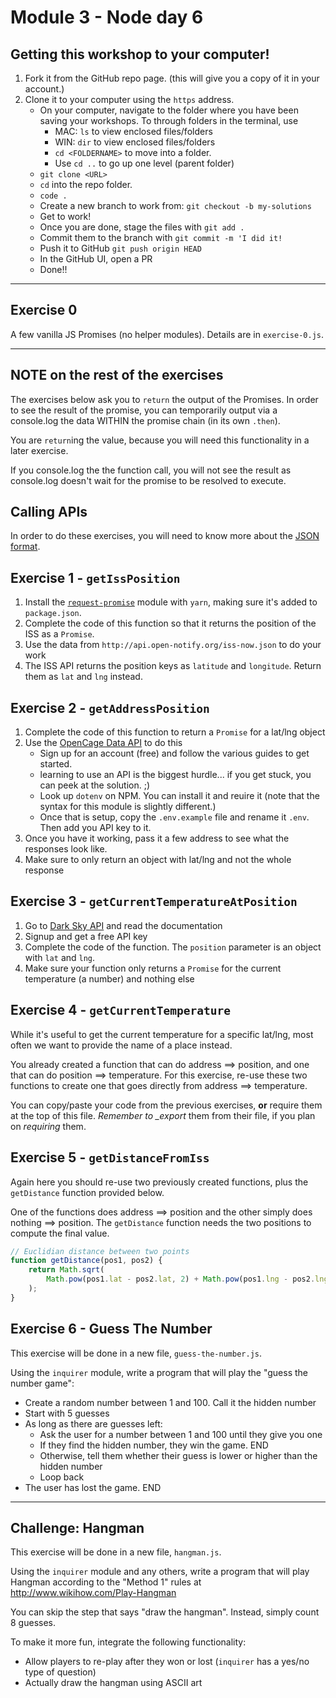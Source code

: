 # Module 3 - Node day 6

## Getting this workshop to your computer!

1. Fork it from the GitHub repo page. (this will give you a copy of it in your account.)
2. Clone it to your computer using the `https` address.
    - On your computer, navigate to the folder where you have been saving your workshops. To through folders in the terminal, use
        - MAC: `ls` to view enclosed files/folders
        - WIN: `dir` to view enclosed files/folders
        - `cd <FOLDERNAME>` to move into a folder.
        - Use `cd ..` to go up one level (parent folder)
    - `git clone <URL>`
    - `cd` into the repo folder.
    - `code .`
    - Create a new branch to work from: `git checkout -b my-solutions`
    - Get to work!
    - Once you are done, stage the files with `git add .`
    - Commit them to the branch with `git commit -m 'I did it!`
    - Push it to GitHub `git push origin HEAD`
    - In the GitHub UI, open a PR
    - Done!!

---

## Exercise 0

A few vanilla JS Promises (no helper modules). Details are in `exercise-0.js`.

---

## NOTE on the rest of the exercises

The exercises below ask you to `return` the output of the Promises. In order to see the result of the promise, you can temporarily output via a console.log the data WITHIN the promise chain (in its own `.then`).

You are `return`ing the value, because you will need this functionality in a later exercise.

If you console.log the the function call, you will not see the result as console.log
doesn't wait for the promise to be resolved to execute.

## Calling APIs

In order to do these exercises, you will need to know more about the [JSON format](https://www.digitalocean.com/community/tutorials/how-to-work-with-json-in-javascript).

## Exercise 1 - `getIssPosition`

1. Install the [`request-promise`](https://www.npmjs.com/package/request-promise) module with `yarn`, making sure it's added to `package.json`.
2. Complete the code of this function so that it returns the position of the ISS as a `Promise`.
3. Use the data from `http://api.open-notify.org/iss-now.json` to do your work
4. The ISS API returns the position keys as `latitude` and `longitude`. Return them as `lat` and `lng` instead.

## Exercise 2 - `getAddressPosition`

1. Complete the code of this function to return a `Promise` for a lat/lng object
2. Use the [OpenCage Data API](https://opencagedata.com/) to do this
    - Sign up for an account (free) and follow the various guides to get started.
    - learning to use an API is the biggest hurdle... if you get stuck, you can peek at the solution. ;)
    - Look up `dotenv` on NPM. You can install it and reuire it (note that the syntax for this module is slightly different.)
    - Once that is setup, copy the `.env.example` file and rename it `.env`. Then add you API key to it.
3. Once you have it working, pass it a few address to see what the responses look like.
4. Make sure to only return an object with lat/lng and not the whole response

## Exercise 3 - `getCurrentTemperatureAtPosition`

1. Go to [Dark Sky API](https://darksky.net/dev/) and read the documentation
2. Signup and get a free API key
3. Complete the code of the function. The `position` parameter is an object with `lat` and `lng`.
4. Make sure your function only returns a `Promise` for the current temperature (a number) and nothing else

## Exercise 4 - `getCurrentTemperature`

While it's useful to get the current temperature for a specific lat/lng, most often we want to provide the name of a place instead.

You already created a function that can do address ==> position, and one that can do position ==> temperature. For this exercise, re-use these two functions to create one that goes directly from address ==> temperature.

You can copy/paste your code from the previous exercises, **or** require them at the top of this file. _Remember to \_export_ them from their file, if you plan on _requiring_ them.

## Exercise 5 - `getDistanceFromIss`

Again here you should re-use two previously created functions, plus the `getDistance` function provided below.

One of the functions does address ==> position and the other simply does nothing ==> position. The `getDistance` function needs the two positions to compute the final value.

```js
// Euclidian distance between two points
function getDistance(pos1, pos2) {
    return Math.sqrt(
        Math.pow(pos1.lat - pos2.lat, 2) + Math.pow(pos1.lng - pos2.lng, 2)
    );
}
```

## Exercise 6 - Guess The Number

This exercise will be done in a new file, `guess-the-number.js`.

Using the `inquirer` module, write a program that will play the "guess the number game":

-   Create a random number between 1 and 100. Call it the hidden number
-   Start with 5 guesses
-   As long as there are guesses left:
    -   Ask the user for a number between 1 and 100 until they give you one
    -   If they find the hidden number, they win the game. END
    -   Otherwise, tell them whether their guess is lower or higher than the hidden number
    -   Loop back
-   The user has lost the game. END

---

## Challenge: Hangman

This exercise will be done in a new file, `hangman.js`.

Using the `inquirer` module and any others, write a program that will play Hangman according to the "Method 1" rules at http://www.wikihow.com/Play-Hangman

You can skip the step that says "draw the hangman". Instead, simply count 8 guesses.

To make it more fun, integrate the following functionality:

-   Allow players to re-play after they won or lost (`inquirer` has a yes/no type of question)
-   Actually draw the hangman using ASCII art
